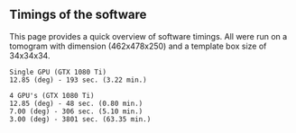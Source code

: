 ## Timings of the software

This page provides a quick overview of software timings. All were run on a tomogram with dimension (462x478x250) and a template box size of 34x34x34.

```
Single GPU (GTX 1080 Ti)
12.85 (deg) - 193 sec. (3.22 min.)
```

```
4 GPU's (GTX 1080 Ti)
12.85 (deg) - 48 sec. (0.80 min.)
7.00 (deg) - 306 sec. (5.10 min.)
3.00 (deg) - 3801 sec. (63.35 min.)
```